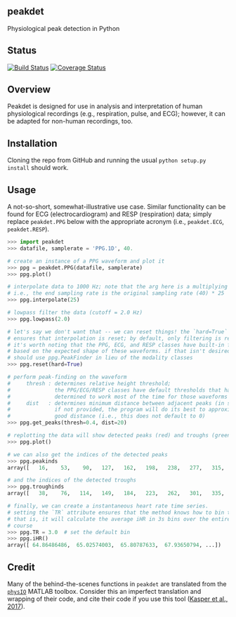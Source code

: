 peakdet
-------
Physiological peak detection in Python

## Status
[![Build Status](https://travis-ci.org/rmarkello/peakdet.svg?branch=master)](https://travis-ci.org/rmarkello/peakdet)
[![Coverage Status](https://coveralls.io/repos/github/rmarkello/peakdet/badge.svg?branch=master)](https://coveralls.io/github/rmarkello/peakdet?branch=master)

## Overview

Peakdet is designed for use in analysis and interpretation of human physiological recordings (e.g., respiration, pulse, and ECG); however, it can be adapted for non-human recordings, too.

## Installation

Cloning the repo from GitHub and running the usual `python setup.py install` should work.

## Usage
A not-so-short, somewhat-illustrative use case. Similar functionality can be found for ECG (electrocardiogram) and RESP (respiration) data; simply replace `peakdet.PPG` below with the appropriate acronym (i.e., `peakdet.ECG`, `peakdet.RESP`).

```python
>>> import peakdet
>>> datafile, samplerate = 'PPG.1D', 40.

# create an instance of a PPG waveform and plot it
>>> ppg = peakdet.PPG(datafile, samplerate)
>>> ppg.plot()

# interpolate data to 1000 Hz; note that the arg here is a multiplying factor
# i.e., the end sampling rate is the original sampling rate (40) * 25
>>> ppg.interpolate(25)

# lowpass filter the data (cutoff = 2.0 Hz)
>>> ppg.lowpass(2.0)

# let's say we don't want that -- we can reset things! the `hard=True` kwarg
# ensures that interpolation is reset; by default, only filtering is reset
# it's worth noting that the PPG, ECG, and RESP classes have built-in filtering
# based on the expected shape of these waveforms. if that isn't desired, you
# should use ppg.PeakFinder in lieu of the modality classes
>>> ppg.reset(hard=True)

# perform peak-finding on the waveform
#     thresh : determines relative height threshold;
#              the PPG/ECG/RESP classes have default thresholds that have been
#              determined to work most of the time for those waveforms
#     dist   : determines minimum distance between adjacent peaks (in samples)
#              if not provided, the program will do its best to approximate a
#              good distance (i.e., this does not default to 0)
>>> ppg.get_peaks(thresh=0.4, dist=20)

# replotting the data will show detected peaks (red) and troughs (green)
>>> ppg.plot()

# we can also get the indices of the detected peaks
>>> ppg.peakinds
array([   16,    53,    90,   127,   162,   198,   238,   277,   315, ...])

# and the indices of the detected troughs
>>> ppg.troughinds
array([   38,    76,   114,   149,   184,   223,   262,   301,   335, ...])

# finally, we can create a instantaneous heart rate time series.
# setting the `TR` attribute ensures that the method knows how to bin the data;
# that is, it will calculate the average iHR in 3s bins over the entire time
# course
>>> ppg.TR = 3.0  # set the default bin
>>> ppg.iHR()
array([ 64.86486486,  65.02574003,  65.80787633,  67.93650794, ...])
```

## Credit

Many of the behind-the-scenes functions in `peakdet` are translated from the [`physIO`](http://www.translationalneuromodeling.org/tnu-checkphysretroicor-toolbox/) MATLAB toolbox. Consider this an imperfect translation and wrapping of their code, and cite their code if you use this tool ([Kasper et al., 2017](http://www.sciencedirect.com/science/article/pii/S016502701630259X)).

